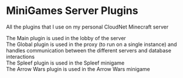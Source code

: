 # MiniGames Server Plugins
 All the plugins that I use on my personal CloudNet Minecraft server

The Main plugin is used in the lobby of the server  
The Global plugin is used in the proxy (to run on a single instance) and handles communication between the different servers and database interactions  
The Spleef plugin is used in the Spleef minigame  
The Arrow Wars plugin is used in the Arrow Wars minigame
